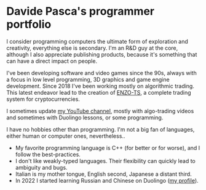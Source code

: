 # Davide Pasca's programmer portfolio

I consider programming computers the ultimate form of exploration and creativity, everything else is secondary. I'm an R&D guy at the core, although I also appreciate publishing products, because it's something that can have a direct impact on people.

I've been developing software and video games since the 90s, always with a focus in low level programming, 3D graphics and game engine development. Since 2018 I've been working mostly on algorithmic trading. This latest endeavor lead to the creation of [ENZO-TS](https://www.enzobot.com), a complete trading system for cryptocurrencies.

I sometimes update [my YouTube channel](https://www.youtube.com/c/DavidePasca), mostly with algo-trading videos and sometimes with Duolingo lessons, or some programming.

I have no hobbies other than programming. I'm not a big fan of languages, either human or computer ones, nevertheless..
- My favorite programming language is C++ (for better or for worse), and I follow the best-practices.
- I don't like weakly-typed languages. Their flexibility can quickly lead to ambiguity and bugs.
- Italian is my mother tongue, English second, Japanese a distant third.
- In 2022 I started learning Russian and Chinese on Duolingo ([my profile](https://www.duolingo.com/profile/TheCrib)).
